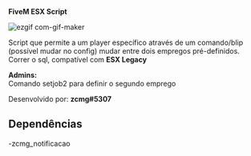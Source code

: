 **FiveM ESX Script**

![ezgif com-gif-maker](https://user-images.githubusercontent.com/88593228/194672456-0415bd66-4d4d-443a-a6ba-717b19220ce7.gif)

Script que permite a um player específico através de um comando/blip (possível mudar no config) mudar entre dois empregos pré-definidos.
Correr o sql, compatível com **ESX Legacy**
</br>

**Admins:**</br>
Comando setjob2 para definir o segundo emprego

Desenvolvido por: **zcmg#5307**
</br>

## Dependências
-zcmg_notificacao